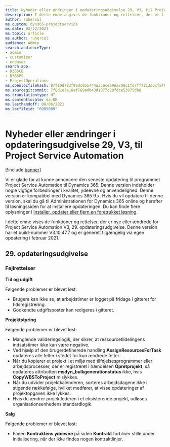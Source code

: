 ```yaml
---
title: Nyheder eller ændringer i opdateringsudgivelse 29, V3, til Project Service Automation
description: I dette emne angives de funktioner og rettelser, der er tilgængelige til Project Service Automation, opdateringsudgivelse 29, V3.
author: ruhercul
ms.custom: dyn365-projectservice
ms.date: 02/22/2021
ms.topic: article
ms.author: ruhercul
audience: Admin
search.audienceType:
- admin
- customizer
- enduser
search.app:
- D365CE
- D365PS
- ProjectOperations
ms.openlocfilehash: 87f10d793f9edc055444a3cecea9ea709c1fd7ff7213d6cfaf6b3cbe83a6a5a6
ms.sourcegitcommit: 7f8d1e7a16af769adb43d1877c28fdce53975db8
ms.translationtype: HT
ms.contentlocale: da-DK
ms.lasthandoff: 08/06/2021
ms.locfileid: "6985089"
---
```

# <a name="whats-new-or-changed-in-project-service-automation-update-release-29-v3"></a>Nyheder eller ændringer i opdateringsudgivelse 29, V3, til Project Service Automation

[!include [banner](../includes/psa-now-project-operations.md)]

Vi er glade for at kunne annoncere den seneste opdatering til programmet Project Service Automation til Dynamics 365. Denne version indeholder nogle vigtige forbedringer i kvalitet, ydeevne og anvendelighed. Denne version er kompatibel med Dynamics 365 9.x. Hvis du vil opdatere til denne version, skal du gå til Administrationen for Dynamics 365 online og herefter til løsningssiden for at installere opdateringen. Du kan finde flere oplysninger i [Installer, opdater eller fjern en foretrukket løsning](/power-platform/admin/install-remove-preferred-solution).

I dette emne vises de funktioner og rettelser, der er nye eller ændrede for Project Service Automation V3, 29. opdateringsudgivelse. Denne version har et build-nummer V3.10.47.7 og er generelt tilgængelig via egen opdatering i februar 2021.

## <a name="update-release-29"></a>29. opdateringsudgivelse

### <a name="bug-fixes"></a>Fejlrettelser

**Tid og udgift**

Følgende problemer er blevet løst:

- Brugere kan ikke se, at arbejdstimer er logget på fridage i gitteret for tidsregistrering.
- Godkendte udgiftsposter kan redigeres i gitteret.

**Projektstyring**

Følgende problemer er blevet løst:

- Manglende valideringslogik, der sikrer, at ressourcetildelingens indsatstimer ikke kan være negative.
- Ved hjælp af den brugerdefinerede handling **AssignResourcesForTask** opdateres alle felter i stedet for kun ændrede felter.
- Når du kopierer et projekt i et miljø med tilføjelsesprogrammer eller arbejdsprocesser, der er registreret i hændelsen **Opretprojekt**, så opdateres attributten **msdyn_bulkgenerationstatus** ikke, hvis **CopyWBSToProject** mislykkes.
- Når du udvider projektkalenderen, sorteres arbejdsdagene ikke i stigende rækkefølge, hvilket medfører, at visse opdateringer af projektopgaven ikke lykkes.
- Hvis du ændrer projektlederen i et eksisterende projekt, udløses organisationsenhedens standardlogik.

**Salg**

Følgende problemer er blevet løst:

- Fanen **Kontraktens ydeevne** på siden **Kontrakt** forbliver stille under initialisering, når der ikke findes nogen kontraktlinjer.